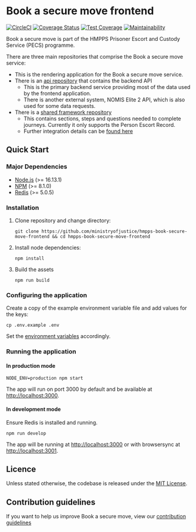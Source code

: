 # Book a secure move frontend

[![CircleCI](https://circleci.com/gh/ministryofjustice/hmpps-book-secure-move-frontend.svg?style=svg)](https://circleci.com/gh/ministryofjustice/hmpps-book-secure-move-frontend)
[![Coverage Status](https://coveralls.io/repos/github/ministryofjustice/hmpps-book-secure-move-frontend/badge.svg)](https://coveralls.io/github/ministryofjustice/hmpps-book-secure-move-frontend)
[![Test Coverage](https://api.codeclimate.com/v1/badges/93a7ea86058dc9d2f2dc/test_coverage)](https://codeclimate.com/github/ministryofjustice/hmpps-book-secure-move-frontend/test_coverage)
[![Maintainability](https://api.codeclimate.com/v1/badges/93a7ea86058dc9d2f2dc/maintainability)](https://codeclimate.com/github/ministryofjustice/hmpps-book-secure-move-frontend/maintainability)

Book a secure move is part of the HMPPS Prisoner Escort and Custody
Service (PECS) programme.

There are three main repositories that comprise the Book a secure move service:

- This is the rendering application for the Book a secure move service.
- There is an [api repository](https://github.com/ministryofjustice/hmpps-book-secure-move-api) that contains the backend API
  - This is the primary backend service providing most of the data used by the frontend application.
  - There is another external system, NOMIS Elite 2 API, which is also used for some data requests.
- There is a [shared framework repository](https://github.com/ministryofjustice/hmpps-book-secure-move-frameworks)
  - This contains sections, steps and questions needed to complete journeys. Currently it only supports the Person Escort Record.
  - Further integration details can be [found here](./docs/development.md#book-a-secure-move-frameworks)

## Quick Start

### Major Dependencies

- [Node.js](https://nodejs.org/en/) (>= 16.13.1)
- [NPM](https://www.npmjs.com/) (>= 8.1.0)
- [Redis](https://redis.io/) (>= 5.0.5)

### Installation

1. Clone repository and change directory:

   ```
   git clone https://github.com/ministryofjustice/hmpps-book-secure-move-frontend && cd hmpps-book-secure-move-frontend
   ```

1. Install node dependencies:

   ```
   npm install
   ```

1. Build the assets

   ```
   npm run build
   ```

### Configuring the application

Create a copy of the example environment variable file and add values for the keys:

```
cp .env.example .env
```

Set the [environment variables](./docs/environment-variables.md) accordingly.

### Running the application

#### In production mode

```
NODE_ENV=production npm start
```

The app will run on port 3000 by default and be available at [http://localhost:3000](http://localhost:3000).

#### In development mode

Ensure Redis is installed and running.

```
npm run develop
```

The app will be running at [http://localhost:3000](http://localhost:3000) or with browsersync at [http://localhost:3001](http://localhost:3001).

## Licence

Unless stated otherwise, the codebase is released under the [MIT License](./LICENSE).

## Contribution guidelines

If you want to help us improve Book a secure move, view our [contribution guidelines](./CONTRIBUTING.md)
